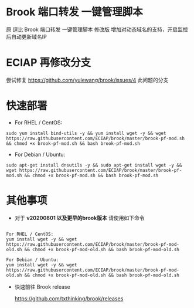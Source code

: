 # Brook 端口转发 一键管理脚本
原 逗比 Brook 端口转发 一键管理脚本 修改版
增加对动态域名的支持，开启监控后自动更新域名IP

# ECIAP 再修改分支
尝试修复 https://github.com/yulewang/brook/issues/4 此问题的分支

# 快速部署

- For RHEL / CentOS:

```
sudo yum install bind-utils -y && yum install wget -y && wget https://raw.githubusercontent.com/ECIAP/brook/master/brook-pf-mod.sh && chmod +x brook-pf-mod.sh && bash brook-pf-mod.sh
```

- For Debian / Ubuntu:
```
sudo apt-get install dnsutils -y && sudo apt-get install wget -y && wget https://raw.githubusercontent.com/ECIAP/brook/master/brook-pf-mod.sh && chmod +x brook-pf-mod.sh && bash brook-pf-mod.sh
```

# 其他事项

- 对于 **v20200801 以及更早的brook版本** 请使用如下命令

```

For RHEL / CentOS:
yum install wget -y && wget https://raw.githubusercontent.com/ECIAP/brook/master/brook-pf-mod-old.sh && chmod +x brook-pf-mod-old.sh && bash brook-pf-mod-old.sh

For Debian / Ubuntu:
yum install wget -y && wget https://raw.githubusercontent.com/ECIAP/brook/master/brook-pf-mod-old.sh && chmod +x brook-pf-mod-old.sh && bash brook-pf-mod-old.sh

```

- 快速前往 Brook release 
  
  https://github.com/txthinking/brook/releases
